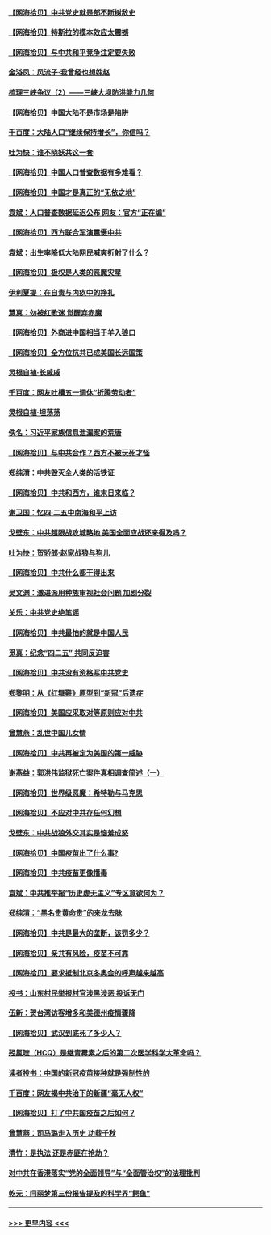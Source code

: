 #### [【网海拾贝】中共党史就是部不断树敌史](../pages/nsc993/n12932844.md?t=05090902) 
#### [【网海拾贝】特斯拉的模本效应太震撼](../pages/nsc993/n12925626.md?t=05090902) 
#### [【网海拾贝】与中共和平竞争注定要失败](../pages/nsc993/n12923326.md?t=05090902) 
#### [金浴凤：风流子‧我曾经也想姓赵](../pages/nsc993/n12920911.md?t=05090902) 
#### [梳理三峡争议（2）——三峡大坝防洪能力几何](../pages/nsc993/n12920173.md?t=05090902) 
#### [【网海拾贝】中国大陆不是市场是陷阱](../pages/nsc993/n12920143.md?t=05090902) 
#### [千百度：大陆人口“继续保持增长”，你信吗？](../pages/nsc993/n12918946.md?t=05090902) 
#### [吐为快：谁不晓妖共这一套](../pages/nsc993/n12918941.md?t=05090902) 
#### [【网海拾贝】中国人口普查数据有多难看？](../pages/nsc993/n12917822.md?t=05090902) 
#### [【网海拾贝】中国才是真正的“无依之地”](../pages/nsc993/n12915845.md?t=05090902) 
#### [袁斌：人口普查数据延迟公布 网友：官方“正在编”](../pages/nsc993/n12915748.md?t=05090902) 
#### [【网海拾贝】西方联合军演震慑中共](../pages/nsc993/n12913466.md?t=05090902) 
#### [袁斌：出生率降低大陆网民喊爽折射了什么？](../pages/nsc993/n12913365.md?t=05090902) 
#### [【网海拾贝】极权是人类的恶魔灾星](../pages/nsc993/n12910697.md?t=05090902) 
#### [伊利夏提：在自责与内疚中的挣扎](../pages/nsc993/n12910493.md?t=05090902) 
#### [慧真：勿被红歌迷 觉醒弃赤魔](../pages/nsc993/n12910485.md?t=05090902) 
#### [【网海拾贝】外商进中国相当于羊入狼口](../pages/nsc993/n12908274.md?t=05090902) 
#### [【网海拾贝】全方位抗共已成美国长远国策](../pages/nsc993/n12906878.md?t=05090902) 
#### [灵根自植‧长戚戚](../pages/nsc993/n12905585.md?t=05090902) 
#### [千百度：网友吐槽五一调休“折腾劳动者”](../pages/nsc993/n12905934.md?t=05090902) 
#### [灵根自植‧坦荡荡](../pages/nsc993/n12905562.md?t=05090902) 
#### [佚名：习近平家族信息泄漏案的荒唐](../pages/nsc993/n12904705.md?t=05090902) 
#### [【网海拾贝】与中共合作？西方不被玩死才怪](../pages/nsc993/n12903873.md?t=05090902) 
#### [郑纯清：中共毁灭全人类的活铁证](../pages/nsc993/n12903785.md?t=05090902) 
#### [【网海拾贝】中共和西方，谁末日来临？](../pages/nsc993/n12903482.md?t=05090902) 
#### [谢卫国：忆四‧二五中南海和平上访](../pages/nsc993/n12902192.md?t=05090902) 
#### [戈壁东：中共超限战攻城略地 美国全面应战还来得及吗？](../pages/nsc993/n12902297.md?t=05090902) 
#### [吐为快：贺骄郎‧赵家战狼与狗儿](../pages/nsc993/n12902280.md?t=05090902) 
#### [【网海拾贝】中共什么都干得出来](../pages/nsc993/n12897500.md?t=05090902) 
#### [吴文渊：激进派用种族审视社会问题 加剧分裂](../pages/nsc993/n12893881.md?t=05090902) 
#### [关乐：中共党史绝笔谣](../pages/nsc993/n12897270.md?t=05090902) 
#### [【网海拾贝】中共最怕的就是中国人民](../pages/nsc993/n12894705.md?t=05090902) 
#### [觅真：纪念“四二五” 共同反迫害](../pages/nsc993/n12894553.md?t=05090902) 
#### [【网海拾贝】中共没有资格写中共党史](../pages/nsc993/n12892231.md?t=05090902) 
#### [郑黎明：从《红舞鞋》原型到“新冠”后遗症](../pages/nsc993/n12890469.md?t=05090902) 
#### [【网海拾贝】美国应采取对等原则应对中共](../pages/nsc993/n12889176.md?t=05090902) 
#### [曾慧燕：乱世中国儿女情](../pages/nsc993/n12887931.md?t=05090902) 
#### [【网海拾贝】中共再被定为美国的第一威胁](../pages/nsc993/n12887580.md?t=05090902) 
#### [谢燕益：郭洪伟监狱死亡案件真相调查简述（一）](../pages/nsc993/n12885648.md?t=05090902) 
#### [【网海拾贝】世界级恶魔：希特勒与马克思](../pages/nsc993/n12884062.md?t=05090902) 
#### [【网海拾贝】不应对中共存任何幻想](../pages/nsc993/n12881460.md?t=05090902) 
#### [戈壁东：中共战狼外交其实是恼羞成怒](../pages/nsc993/n12880392.md?t=05090902) 
#### [【网海拾贝】中国疫苗出了什么事?](../pages/nsc993/n12879124.md?t=05090902) 
#### [【网海拾贝】中共疫苗更像播毒](../pages/nsc993/n12876631.md?t=05090902) 
#### [袁斌：中共推举报“历史虚无主义”专区意欲何为？](../pages/nsc993/n12876530.md?t=05090902) 
#### [郑纯清：“黑名贵黄命贵”的来龙去脉](../pages/nsc993/n12875589.md?t=05090902) 
#### [【网海拾贝】中共是最大的垄断，该罚多少？](../pages/nsc993/n12874006.md?t=05090902) 
#### [【网海拾贝】亲共有风险，疫苗不可靠](../pages/nsc993/n12872224.md?t=05090902) 
#### [【网海拾贝】要求抵制北京冬奥会的呼声越来越高](../pages/nsc993/n12868962.md?t=05090902) 
#### [投书：山东村民举报村官涉黑涉恶 投诉无门](../pages/nsc993/n12869726.md?t=05090902) 
#### [伍新：贺台湾访客增多和美德州疫情骤降](../pages/nsc993/n12865651.md?t=05090902) 
#### [【网海拾贝】武汉到底死了多少人？](../pages/nsc993/n12863707.md?t=05090902) 
#### [羟氯喹（HCQ）是继青霉素之后的第二次医学科学大革命吗？](../pages/nsc993/n12638564.md?t=05090902) 
#### [读者投书：中国的新冠疫苗接种就是强制性的](../pages/nsc993/n12859932.md?t=05090902) 
#### [千百度：网友揭中共治下的新疆“毫无人权”](../pages/nsc993/n12858385.md?t=05090902) 
#### [【网海拾贝】打了中共国疫苗之后如何？](../pages/nsc993/n12857866.md?t=05090902) 
#### [曾慧燕：司马璐走入历史 功载千秋](../pages/nsc993/n12856996.md?t=05090902) 
#### [清竹：是执法 还是赤匪在抢劫？](../pages/nsc993/n12856952.md?t=05090902) 
#### [对中共在香港落实“党的全面领导”与“全面管治权”的法理批判](../pages/nsc993/n12856929.md?t=05090902) 
#### [乾元：闫丽梦第三份报告提及的科学界“鳄鱼”](../pages/nsc993/n12855985.md?t=05090902) 

----
#### [ >>> 更早内容 <<< ](../indexes/nsc993-earlier.md)

